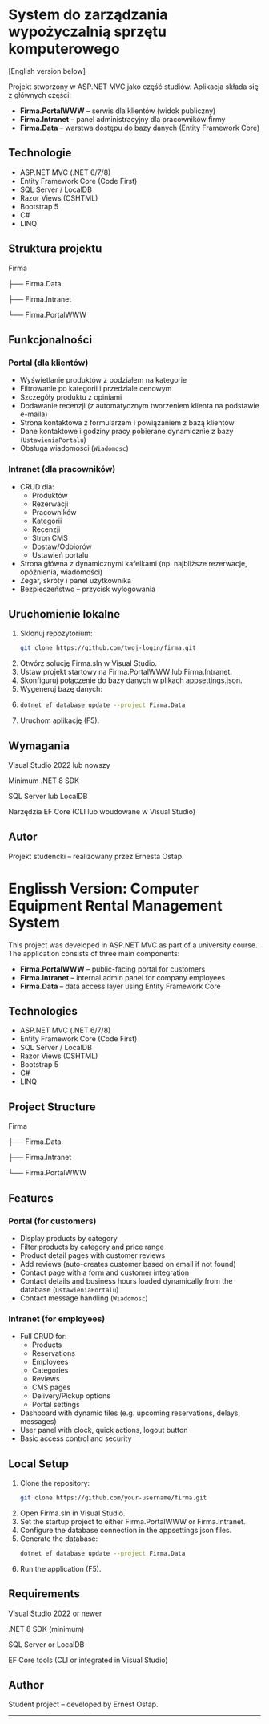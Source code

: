 # System do zarządzania wypożyczalnią sprzętu komputerowego

[English version below]


Projekt stworzony w ASP.NET MVC jako część studiów. Aplikacja składa się z głównych części:

- **Firma.PortalWWW** – serwis dla klientów (widok publiczny)
- **Firma.Intranet** – panel administracyjny dla pracowników firmy
- **Firma.Data** – warstwa dostępu do bazy danych (Entity Framework Core)

## Technologie

- ASP.NET MVC (.NET 6/7/8)
- Entity Framework Core (Code First)
- SQL Server / LocalDB
- Razor Views (CSHTML)
- Bootstrap 5
- C#
- LINQ

## Struktura projektu

Firma 

 ├── Firma.Data
 
 ├── Firma.Intranet
 
 └── Firma.PortalWWW 

## Funkcjonalności

### Portal (dla klientów)
- Wyświetlanie produktów z podziałem na kategorie
- Filtrowanie po kategorii i przedziale cenowym
- Szczegóły produktu z opiniami
- Dodawanie recenzji (z automatycznym tworzeniem klienta na podstawie e-maila)
- Strona kontaktowa z formularzem i powiązaniem z bazą klientów
- Dane kontaktowe i godziny pracy pobierane dynamicznie z bazy (`UstawieniaPortalu`)
- Obsługa wiadomości (`Wiadomosc`)

### Intranet (dla pracowników)
- CRUD dla:
  - Produktów
  - Rezerwacji
  - Pracowników
  - Kategorii
  - Recenzji
  - Stron CMS
  - Dostaw/Odbiorów
  - Ustawień portalu
- Strona główna z dynamicznymi kafelkami (np. najbliższe rezerwacje, opóźnienia, wiadomości)
- Zegar, skróty i panel użytkownika
- Bezpieczeństwo – przycisk wylogowania

## Uruchomienie lokalne

1. Sklonuj repozytorium:
   ```bash
   git clone https://github.com/twoj-login/firma.git
2. Otwórz solucję Firma.sln w Visual Studio.
3. Ustaw projekt startowy na Firma.PortalWWW lub Firma.Intranet.
4. Skonfiguruj połączenie do bazy danych w plikach appsettings.json.
5. Wygeneruj bazę danych:
6. ```bash
   dotnet ef database update --project Firma.Data
7. Uruchom aplikację (F5).

## Wymagania

Visual Studio 2022 lub nowszy

Minimum .NET 8 SDK

SQL Server lub LocalDB

Narzędzia EF Core (CLI lub wbudowane w Visual Studio)

## Autor

Projekt studencki – realizowany przez Ernesta Ostap.



# Englissh Version: Computer Equipment Rental Management System

This project was developed in ASP.NET MVC as part of a university course. The application consists of three main components:

- **Firma.PortalWWW** – public-facing portal for customers
- **Firma.Intranet** – internal admin panel for company employees
- **Firma.Data** – data access layer using Entity Framework Core

## Technologies

- ASP.NET MVC (.NET 6/7/8)
- Entity Framework Core (Code First)
- SQL Server / LocalDB
- Razor Views (CSHTML)
- Bootstrap 5
- C#
- LINQ

## Project Structure

Firma 

├── Firma.Data

├── Firma.Intranet

└── Firma.PortalWWW

## Features

### Portal (for customers)
- Display products by category
- Filter products by category and price range
- Product detail pages with customer reviews
- Add reviews (auto-creates customer based on email if not found)
- Contact page with a form and customer integration
- Contact details and business hours loaded dynamically from the database (`UstawieniaPortalu`)
- Contact message handling (`Wiadomosc`)

### Intranet (for employees)
- Full CRUD for:
  - Products
  - Reservations
  - Employees
  - Categories
  - Reviews
  - CMS pages
  - Delivery/Pickup options
  - Portal settings
- Dashboard with dynamic tiles (e.g. upcoming reservations, delays, messages)
- User panel with clock, quick actions, logout button
- Basic access control and security

## Local Setup

1. Clone the repository:
   ```bash
   git clone https://github.com/your-username/firma.git
2. Open Firma.sln in Visual Studio.
3. Set the startup project to either Firma.PortalWWW or Firma.Intranet.
4. Configure the database connection in the appsettings.json files.
5. Generate the database:
   ``` bash
   dotnet ef database update --project Firma.Data
6. Run the application (F5).

## Requirements

Visual Studio 2022 or newer

.NET 8 SDK (minimum)

SQL Server or LocalDB

EF Core tools (CLI or integrated in Visual Studio)


## Author

Student project – developed by Ernest Ostap.

---
